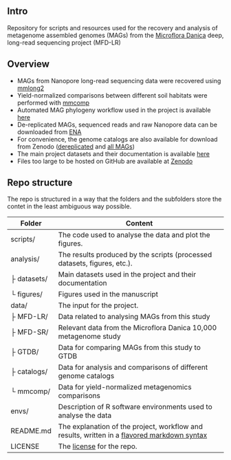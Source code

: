 ## Intro

Repository for scripts and resources used for the recovery and analysis of metagenome assembled genomes (MAGs) from the [Microflora Danica](https://github.com/cmc-aau/mfd_wiki/wiki) deep, long-read sequencing project (MFD-LR)

## Overview
* MAGs from Nanopore long-read sequencing data were recovered using [mmlong2](https://github.com/Serka-M/mmlong2)
* Yield-normalized comparisons between different soil habitats were performed with [mmcomp](https://github.com/Serka-M/mmcomp)
* Automated MAG phylogeny workflow used in the project is available [here](https://github.com/aaronmussig/mag-phylogeny)
* De-replicated MAGs, sequenced reads and raw Nanopore data can be downloaded from [ENA](https://www.ebi.ac.uk/ena/browser/view/PRJEB58634)
* For convenience, the genome catalogs are also available for download from Zenodo ([dereplicated](https://zenodo.org/records/14537680) and [all MAGs](https://zenodo.org/records/14537760))
* The main project datasets and their documentation is available [here](https://github.com/Serka-M/mfd_mags/tree/main/analysis/datasets)
* Files too large to be hosted on GitHub are available at [Zenodo](https://zenodo.org/records/15064411)

## Repo structure

The repo is structured in a way that the folders and the subfolders store the contet in the least ambiguous way possible.

| Folder | Content |
| --- | --- |
| scripts/ | The code used to analyse the data and plot the figures. |
| analysis/ | The results produced by the scripts (processed datasets, figures, etc.). |
| ├ datasets/ | Main datasets used in the project and their documentation |
| └ figures/ | Figures used in the manuscript |
| data/ | The input for the project. |
| ├ MFD-LR/ | Data related to analysing MAGs from this study |
| ├ MFD-SR/ | Relevant data from the Microflora Danica 10,000 metagenome study |
| ├ GTDB/ | Data for comparing MAGs from this study to GTDB |
| ├ catalogs/ | Data for analysis and comparisons of different genome catalogs |
| └ mmcomp/ | Data for yield-normalized metagenomics comparisons |
| envs/ | Description of R software environments used to analyse the data |
| README.md | The explanation of the project, workflow and results, written in a [flavored markdown syntax](https://docs.github.com/en/get-started/writing-on-github/getting-started-with-writing-and-formatting-on-github/quickstart-for-writing-on-github) |
| LICENSE | The [license](https://docs.github.com/en/repositories/managing-your-repositorys-settings-and-features/customizing-your-repository/licensing-a-repository) for the repo. |
